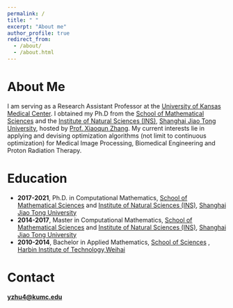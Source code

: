 ```yaml
---
permalink: /
title: " "
excerpt: "About me"
author_profile: true
redirect_from: 
  - /about/
  - /about.html
---
```

About Me
======
I am serving as a Research Assistant Professor at the [University of Kansas Medical Center](https://www.kumc.edu/school-of-medicine/academics/departments/radiation-oncology/research/gao-lab-x19611.html). I obtained my Ph.D from the [School of Mathematical Sciences](https://math.sjtu.edu.cn/Default/index) and the [Institute of Natural Sciences (INS)](https://ins.sjtu.edu.cn/), [Shanghai Jiao Tong University](https://en.sjtu.edu.cn/), hosted by [Prof. Xiaoqun Zhang](https://math.sjtu.edu.cn/faculty/xqzhang/index.html). My current interests lie in applying and devising optimization algorithms (not limit to continuous optimization) for Medical Image Processing, Biomedical Engineering and Proton Radiation Therapy.

Education
======
-  **2017-2021**, Ph.D. in Computational Mathematics,
   [School of Mathematical Sciences](https://math.sjtu.edu.cn/Default/index) and [Institute of Natural Sciences (INS)](https://ins.sjtu.edu.cn/), [Shanghai Jiao Tong University](https://en.sjtu.edu.cn/)
- **2014-2017**, Master in Computational Mathematics,
  [School of Mathematical Sciences](https://math.sjtu.edu.cn/Default/index) and [Institute of Natural Sciences (INS)](https://ins.sjtu.edu.cn/), [Shanghai Jiao Tong University](https://en.sjtu.edu.cn/)
- **2010-2014**, Bachelor in Applied Mathematics,
  [School of Sciences](http://ss.hitwh.edu.cn/sxx/list.htm) , [Harbin Institute of Technology,Weihai](https://www.hitwh.edu.cn/)


Contact
======
**yzhu4@kumc.edu** 
